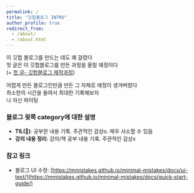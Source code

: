 ```yaml
---
permalink: /
title: "깃헙블로그 INTRO"
author_profile: true
redirect_from: 
  - /about/
  - /about.html
---
```


이 깃헙 블로그를 만드는 데도 꽤 걸렸다    
첫 글은 이 깃헙블로그를 만든 과정을 올릴 예정이다       
(+ [첫 글- 깃헙블로그 제작과정](https://lucypothesis.github.io/posts/2024/05/journeyofmemakingmygithubblog/))

어렵게 만든 블로그인만큼 만든 그 자체로 애정이 생겨버렸다   
최소한의 시간을 들여서 최대한 기록해보자   
나 자신 파이팅   

### 블로그 윗쪽 category에 대한 설명
- **TIL(🌟)**: 공부한 내용 기록. 주관적인 감상o. 매우 사소할 수 있음   
- **강의 내용 정리**: 강의/책 공부 내용 기록. 주관적인 감상x  

### 참고 링크
- 블로그 UI 수정: [https://mmistakes.github.io/minimal-mistakes/docs/ui-text/](https://mmistakes.github.io/minimal-mistakes/docs/quick-start-guide/)
